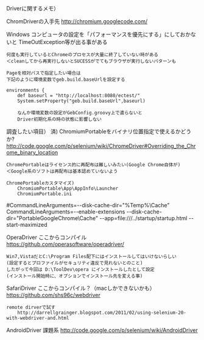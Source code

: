 Driverに関するメモ）

ChromDriverの入手先
	http://chromium.googlecode.com/

Windows
	コンピュータの設定を「パフォーマンスを優先にする」にしておかないと
	TimeOutException等が出る事がある

	何度も実行しているとChromeのプロセスが大量に終了していない時がある
	＜cleanしてから再実行しないとSUCESSがでてもブラウザが実行しないパターンも

	Pageを相対パスで指定したい場合は
	下記のように環境変数でgeb.build.baseUrlを設定する

	environments {
		def baseurl = "http://localhost:8080/ectest/"
		System.setProperty("geb.build.baseUrl",baseurl)

		なんか環境変数の設定がGebConfig.groovy上で遣らないと
		Driver初期化系の時の状態に影響しない


調査したい項目）
済) ChromiumPortableをバイナリ位置指定で使えるかどうか?
		http://code.google.com/p/selenium/wiki/ChromeDriver#Overriding_the_Chrome_binary_location

	ChromePortableはライセンス的に再配布は難しいみたい(Google Chrome自体が)
	＜Google系のソフトは再配布は基本認めていないよう

	ChromePortableカスタマイズ)
		ChromiumPortable\App\AppInfo\Launcher
		ChromiumPortable.ini

#CommandLineArguments=--disk-cache-dir="%Temp%\Cache"
CommandLineArguments=--enable-extensions --disk-cache-dir="PortableGoogleChrome\Cache" --app=file:///../startup/startup.html --start-maximized


OperaDriver
	ここからコンパイル
		https://github.com/operasoftware/operadriver/

	Win7,VistaだとC:\Program Files配下にはインストールしてはいけないらしい
	(設定するとプロファイルがセキュリティ違反で見れないとのこと)
	したがって今回は D:\ToolDev\opera にインストールしたとして設定
	(インストール開始時に、オプションでインストール先を変える事)


SafariDriver
	ここからコンパイル？（macしかできないかも）
		https://github.com/shs96c/webdriver

	remote dirverで試す
		http://darrellgrainger.blogspot.com/2011/02/using-selenium-20-with-webdriver-and.html

AndroidDriver
	課題系
		http://code.google.com/p/selenium/wiki/AndroidDriver

